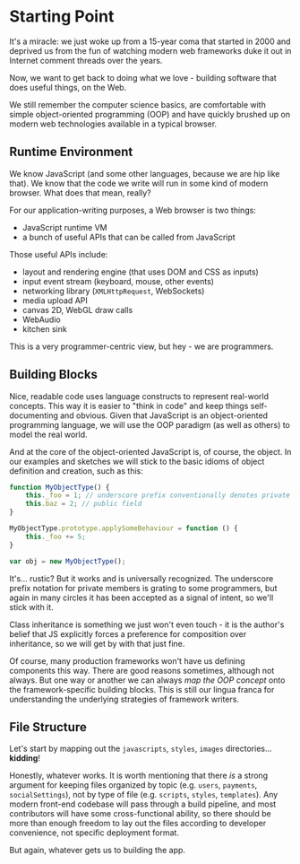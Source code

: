 # Starting Point

It's a miracle: we just woke up from a 15-year coma that started in 2000 and deprived us from the fun of watching modern web frameworks duke it out in Internet comment threads over the years.

Now, we want to get back to doing what we love - building software that does useful things, on the Web.

We still remember the computer science basics, are comfortable with simple object-oriented programming (OOP) and have quickly brushed up on modern web technologies available in a typical browser.

## Runtime Environment

We know JavaScript (and some other languages, because we are hip like that). We know that the code we write will run in some kind of modern browser. What does that mean, really?

For our application-writing purposes, a Web browser is two things:

- JavaScript runtime VM
- a bunch of useful APIs that can be called from JavaScript

Those useful APIs include:

- layout and rendering engine (that uses DOM and CSS as inputs)
- input event stream (keyboard, mouse, other events)
- networking library (`XMLHttpRequest`, WebSockets)
- media upload API
- canvas 2D, WebGL draw calls
- WebAudio
- kitchen sink

This is a very programmer-centric view, but hey - we are programmers.

## Building Blocks

Nice, readable code uses language constructs to represent real-world concepts. This way it is easier to "think in code" and keep things self-documenting and obvious. Given that JavaScript is an object-oriented programming language, we will use the OOP paradigm (as well as others) to model the real world.

And at the core of the object-oriented JavaScript is, of course, the object. In our examples and sketches we will stick to the basic idioms of object definition and creation, such as this:

```js
function MyObjectType() {
    this._foo = 1; // underscore prefix conventionally denotes private state
    this.baz = 2; // public field
}

MyObjectType.prototype.applySomeBehaviour = function () {
    this._foo += 5;
}

var obj = new MyObjectType();
```

It's... rustic? But it works and is universally recognized. The underscore prefix notation for private members is grating to some programmers, but again in many circles it has been accepted as a signal of intent, so we'll stick with it.

Class inheritance is something we just won't even touch - it is the author's belief that JS explicitly forces a preference for composition over inheritance, so we will get by with that just fine.

Of course, many production frameworks won't have us defining components this way. There are good reasons sometimes, although not always. But one way or another we can always *map the OOP concept* onto the framework-specific building blocks. This is still our lingua franca for understanding the underlying strategies of framework writers.

## File Structure

Let's start by mapping out the `javascripts`, `styles`, `images` directories... **kidding**!

Honestly, whatever works. It is worth mentioning that there *is* a strong argument for keeping files organized by topic (e.g. `users`, `payments`, `socialSettings`), not by type of file (e.g. `scripts`, `styles`, `templates`). Any modern front-end codebase will pass through a build pipeline, and most contributors will have some cross-functional ability, so there should be more than enough freedom to lay out the files according to developer convenience, not specific deployment format.

But again, whatever gets us to building the app.
